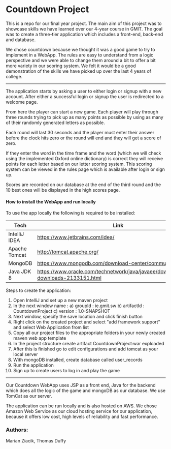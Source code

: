 # Countdown Project

This is a repo for our final year project. The main aim of this project was to showcase skills we have learned over our 4-year course in GMIT. 
The goal was to create a three-tier application which includes a front-end, back-end and database.

We chose countdown because we thought it was a good game to try to implement in a WebApp. The rules are easy to understand from a logic perspective and we were able to change them around a bit to offer a bit more variety in our scoring system. We felt it would be a good demonstration of the skills we have picked up over the last 4 years of college.

___

The application starts by asking a user to either login or signup with a new account. After either a successful login or signup the user is redirected to a welcome page.

From here the player can start a new game. Each player will play through three rounds trying to pick up as many points as possible by using as many of their randomly generated letters as possible.

Each round will last 30 seconds and the player must enter their answer before the clock hits zero or the round will end and they will get a score of zero.

If they enter the word in the time frame and the word (which we will check using the implemented Oxford online dictionary) is correct they will receive points for each letter based on our letter scoring system. This scoring system can be viewed in the rules page which is available after login or sign up.

Scores are recorded on our database at the end of the third round and the 10 best ones will be displayed in the high scores page.

#### How to install the WebApp and run locally

To use the app locally the following is required to be installed:

| Tech | Link |
| ------ | ------ |
| IntelliJ IDEA| https://www.jetbrains.com/idea/ |
| Apache Tomcat | http://tomcat.apache.org/ |
| MongoDB | https://www.mongodb.com/download-center/community |
| Java JDK 8 | https://www.oracle.com/technetwork/java/javaee/downloads/jdk8-downloads-2133151.html |

Steps to create the application:
1) Open IntelliJ and set up a new maven project
2) In the next window name : 
    a) groupId : ie.gmit.sw
    b) artifactId  : CountdownProject
    c) version : 1.0-SNAPSHOT
3) Next window, specify the save location and click finish button
4) Right click on the created project and select "add framework support" and select Web Application from list
5) Copy all our project files to the appropriate folders in your newly created maven web app template
6) In the project structure create artifact CountdownProject:war exploaded 
7) After this is finished go to edit configurations and add tomcat as your local server
8) With mongoDB installed, create database called user_records
9) Run the application
10) Sign up to create users to log in and play the game

___

Our Countdown WebApp uses JSP as a front end, Java for the backend which does all the logic of the game and mongoDB as our database. We use TomCat as our server.

The application can be run locally and is also hosted on AWS. We chose Amazon Web Service as our cloud hosting service for our application, because it offers low cost, high levels of reliability and fast performance.

### Authors: 
Marian Ziacik,
Thomas Duffy

